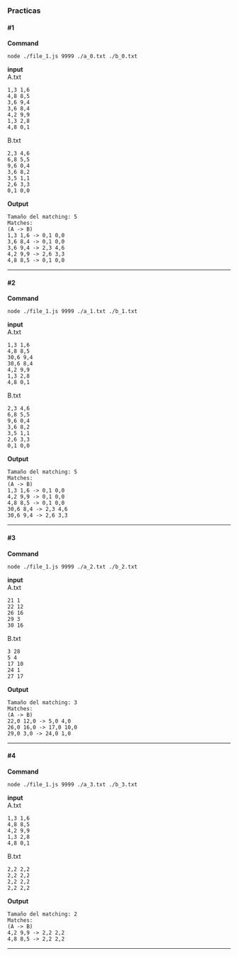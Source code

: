 ### Practicas

#### #1
**Command**       
```
node ./file_1.js 9999 ./a_0.txt ./b_0.txt
```

**input**     
A.txt
```
1,3 1,6
4,8 8,5
3,6 9,4
3,6 8,4
4,2 9,9
1,3 2,8
4,8 0,1
```

B.txt
```
2,3 4,6
6,8 5,5
9,6 0,4
3,6 8,2
3,5 1,1
2,6 3,3
0,1 0,0
```

**Output**      
```
Tamaño del matching: 5
Matches: 
(A -> B)
1,3 1,6 -> 0,1 0,0
3,6 8,4 -> 0,1 0,0
3,6 9,4 -> 2,3 4,6
4,2 9,9 -> 2,6 3,3
4,8 8,5 -> 0,1 0,0
```

------

#### #2
**Command**       
```
node ./file_1.js 9999 ./a_1.txt ./b_1.txt
```

**input**     
A.txt
```
1,3 1,6
4,8 8,5
30,6 9,4
30,6 8,4
4,2 9,9
1,3 2,8
4,8 0,1
```

B.txt
```
2,3 4,6
6,8 5,5
9,6 0,4
3,6 8,2
3,5 1,1
2,6 3,3
0,1 0,0
```

**Output**      
```
Tamaño del matching: 5
Matches: 
(A -> B)
1,3 1,6 -> 0,1 0,0
4,2 9,9 -> 0,1 0,0
4,8 8,5 -> 0,1 0,0
30,6 8,4 -> 2,3 4,6
30,6 9,4 -> 2,6 3,3
```

------

#### #3
**Command**       
```
node ./file_1.js 9999 ./a_2.txt ./b_2.txt
```

**input**     
A.txt
```
21 1
22 12
26 16
29 3
30 16
```

B.txt
```
3 28
5 4
17 10
24 1
27 17
```

**Output**      
```
Tamaño del matching: 3
Matches: 
(A -> B)
22,0 12,0 -> 5,0 4,0
26,0 16,0 -> 17,0 10,0
29,0 3,0 -> 24,0 1,0
```

------

#### #4
**Command**       
```
node ./file_1.js 9999 ./a_3.txt ./b_3.txt
```

**input**     
A.txt
```
1,3 1,6
4,8 8,5
4,2 9,9
1,3 2,8
4,8 0,1
```

B.txt
```
2,2 2,2
2,2 2,2
2,2 2,2
2,2 2,2
```

**Output**      
```
Tamaño del matching: 2
Matches: 
(A -> B)
4,2 9,9 -> 2,2 2,2
4,8 8,5 -> 2,2 2,2
```

------

